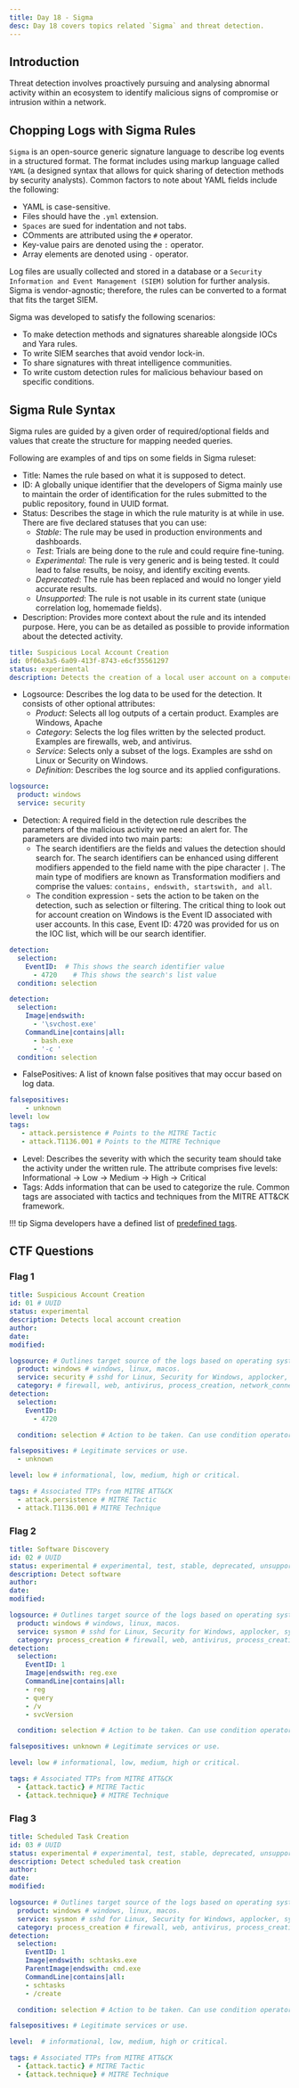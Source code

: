 ```yaml
---
title: Day 18 - Sigma
desc: Day 18 covers topics related `Sigma` and threat detection.
---
```

## Introduction

Threat detection involves proactively pursuing and analysing abnormal activity within an ecosystem to identify malicious signs of compromise or intrusion within a network.

## Chopping Logs with Sigma Rules

`Sigma` is an open-source generic signature language to describe log events in a structured format. The format includes using markup language called `YAML` (a designed syntax that allows for quick sharing of detection methods by security analysts). Common factors to note about YAML fields include the following:

- YAML is case-sensitive.
- Files should have the `.yml` extension.
- `Spaces` are sued for indentation and not tabs.
- COmments are attributed using the `#` operator.
- Key-value pairs are denoted using the `:` operator.
- Array elements are denoted using `-` operator.

Log files are usually collected and stored in a database or a `Security Information and Event Management (SIEM)` solution for further analysis. Sigma is vendor-agnostic; therefore, the rules can be converted to a format that fits the target SIEM.

Sigma was developed to satisfy the following scenarios:

- To make detection methods and signatures shareable alongside IOCs and Yara rules.
- To write SIEM searches that avoid vendor lock-in.
- To share signatures with threat intelligence communities.
- To write custom detection rules for malicious behaviour based on specific conditions.

## Sigma Rule Syntax

Sigma rules are guided by a given order of required/optional fields and values that create the structure for mapping needed queries.

Following are examples of and tips on some fields in Sigma ruleset:

- Title: Names the rule based on what it is supposed to detect.
- ID: A globally unique identifier that the developers of Sigma mainly use to maintain the order of identification for the rules submitted to the public repository, found in UUID format.
- Status: Describes the stage in which the rule maturity is at while in use. There are five declared statuses that you can use:
    -  *Stable*: The rule may be used in production environments and dashboards.
    - *Test*: Trials are being done to the rule and could require fine-tuning.
    - *Experimental*: The rule is very generic and is being tested. It could lead to false results, be noisy, and identify exciting events.
    - *Deprecated*: The rule has been replaced and would no longer yield accurate results.
    - *Unsupported*: The rule is not usable in its current state (unique correlation log, homemade fields).
- Description: Provides more context about the rule and its intended purpose. Here, you can be as detailed as possible to provide information about the detected activity.

```yaml
title: Suspicious Local Account Creation
id: 0f06a3a5-6a09-413f-8743-e6cf35561297 
status: experimental
description: Detects the creation of a local user account on a computer.
```

- Logsource: Describes the log data to be used for the detection. It consists of other optional attributes:
    - *Product*: Selects all log outputs of a certain product. Examples are Windows, Apache
    - *Category*: Selects the log files written by the selected product. Examples are firewalls, web, and antivirus.
    - *Service*: Selects only a subset of the logs. Examples are sshd on Linux or Security on Windows.
    - *Definition*: Describes the log source and its applied configurations.

```yaml
logsource:
  product: windows
  service: security
```

- Detection:  A required field in the detection rule describes the parameters of the malicious activity we need an alert for. The parameters are divided into two main parts:
    - The search identifiers are the fields and values the detection should search for. The search identifiers can be enhanced using different modifiers appended to the field name with the pipe character `|`. The main type of modifiers are known as Transformation modifiers and comprise the values: `contains, endswith, startswith, and all`. 
    - The condition expression - sets the action to be taken on the detection, such as selection or filtering. The critical thing to look out for account creation on Windows is the Event ID associated with user accounts. In this case, Event ID: 4720 was provided for us on the IOC list, which will be our search identifier.

```yaml
detection:
  selection:
    EventID:  # This shows the search identifier value
      - 4720    # This shows the search's list value
  condition: selection
```

```yaml
detection:
  selection:
    Image|endswith:
      - '\svchost.exe'
    CommandLine|contains|all: 
      - bash.exe
      - '-c '   
  condition: selection
```

- FalsePositives: A list of known false positives that may occur based on log data.

```yaml
falsepositives: 
    - unknown
level: low
tags:
   - attack.persistence # Points to the MITRE Tactic
   - attack.T1136.001 # Points to the MITRE Technique
```

- Level: Describes the severity with which the security team should take the activity under the written rule. The attribute comprises five levels: Informational -> Low -> Medium -> High -> Critical
- Tags: Adds information that can be used to categorize the rule. Common tags are associated with tactics and techniques from the MITRE ATT&CK framework. 

!!! tip
    Sigma developers have a defined list of [predefined tags](https://github.com/SigmaHQ/sigma/wiki/Tags).

## CTF Questions

### Flag 1

```yaml
title: Suspicious Account Creation
id: 01 # UUID
status: experimental
description: Detects local account creation
author:
date:
modified:

logsource: # Outlines target source of the logs based on operating system, service being run, category of logs.
  product: windows # windows, linux, macos.
  service: security # sshd for Linux, Security for Windows, applocker, sysmon.
  category: # firewall, web, antivirus, process_creation, network_connection, file_access.
detection:
  selection:
    EventID:
      - 4720

  condition: selection # Action to be taken. Can use condition operators such as OR, AND, NOT when using multiple search identifiers.

falsepositives: # Legitimate services or use.
  - unknown

level: low # informational, low, medium, high or critical.

tags: # Associated TTPs from MITRE ATT&CK
  - attack.persistence # MITRE Tactic
  - attack.T1136.001 # MITRE Technique 
```

### Flag 2

```yaml
title: Software Discovery
id: 02 # UUID
status: experimental # experimental, test, stable, deprecated, unsupported.
description: Detect software
author:
date:
modified:

logsource: # Outlines target source of the logs based on operating system, service being run, category of logs.
  product: windows # windows, linux, macos.
  service: sysmon # sshd for Linux, Security for Windows, applocker, sysmon.
  category: process_creation # firewall, web, antivirus, process_creation, network_connection, file_access.
detection:
  selection:
    EventID: 1
    Image|endswith: reg.exe
    CommandLine|contains|all: 
    - reg
    - query
    - /v
    - svcVersion

  condition: selection # Action to be taken. Can use condition operators such as OR, AND, NOT when using multiple search identifiers.

falsepositives: unknown # Legitimate services or use.

level: low # informational, low, medium, high or critical.

tags: # Associated TTPs from MITRE ATT&CK
  - {attack.tactic} # MITRE Tactic
  - {attack.technique} # MITRE Technique 
```

### Flag 3

```yaml
title: Scheduled Task Creation
id: 03 # UUID
status: experimental # experimental, test, stable, deprecated, unsupported.
description: Detect scheduled task creation
author:
date:
modified:

logsource: # Outlines target source of the logs based on operating system, service being run, category of logs.
  product: windows # windows, linux, macos.
  service: sysmon # sshd for Linux, Security for Windows, applocker, sysmon.
  category: process_creation # firewall, web, antivirus, process_creation, network_connection, file_access.
detection:
  selection:
    EventID: 1
    Image|endswith: schtasks.exe
    ParentImage|endswith: cmd.exe
    CommandLine|contains|all:
    - schtasks
    - /create

  condition: selection # Action to be taken. Can use condition operators such as OR, AND, NOT when using multiple search identifiers.

falsepositives: # Legitimate services or use.

level:  # informational, low, medium, high or critical.

tags: # Associated TTPs from MITRE ATT&CK
  - {attack.tactic} # MITRE Tactic
  - {attack.technique} # MITRE Technique 
```